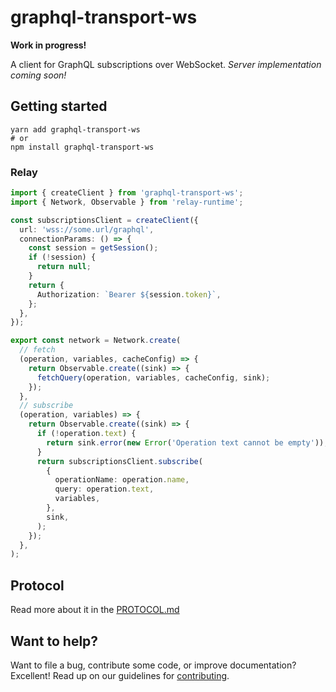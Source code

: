 # graphql-transport-ws

**Work in progress!**

A client for GraphQL subscriptions over WebSocket. _Server implementation coming soon!_

## Getting started

```shell
yarn add graphql-transport-ws
# or
npm install graphql-transport-ws
```

### Relay

```ts
import { createClient } from 'graphql-transport-ws';
import { Network, Observable } from 'relay-runtime';

const subscriptionsClient = createClient({
  url: 'wss://some.url/graphql',
  connectionParams: () => {
    const session = getSession();
    if (!session) {
      return null;
    }
    return {
      Authorization: `Bearer ${session.token}`,
    };
  },
});

export const network = Network.create(
  // fetch
  (operation, variables, cacheConfig) => {
    return Observable.create((sink) => {
      fetchQuery(operation, variables, cacheConfig, sink);
    });
  },
  // subscribe
  (operation, variables) => {
    return Observable.create((sink) => {
      if (!operation.text) {
        return sink.error(new Error('Operation text cannot be empty'));
      }
      return subscriptionsClient.subscribe(
        {
          operationName: operation.name,
          query: operation.text,
          variables,
        },
        sink,
      );
    });
  },
);
```

## Protocol

Read more about it in the [PROTOCOL.md](PROTOCOL.md)

## Want to help?

Want to file a bug, contribute some code, or improve documentation? Excellent! Read up on our
guidelines for [contributing](CONTRIBUTING.md).
